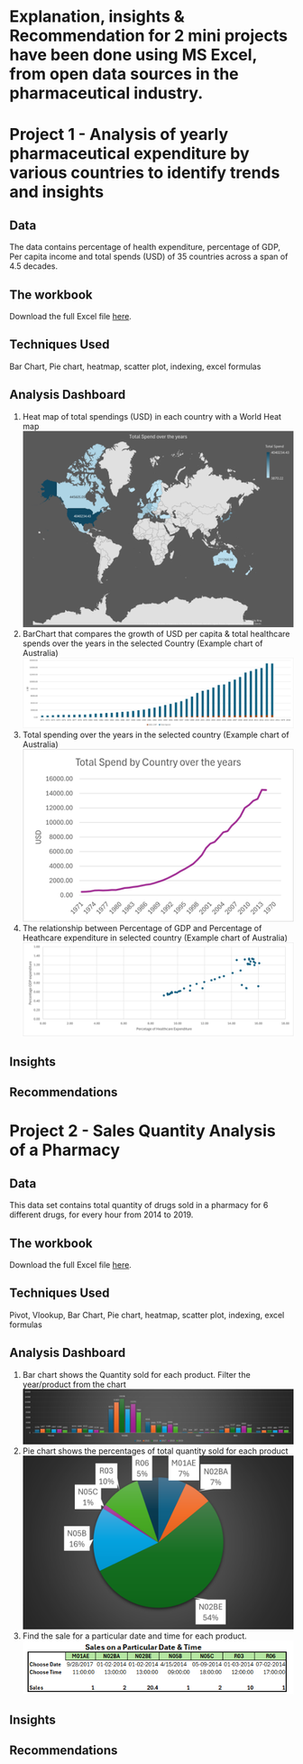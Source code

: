 # Explanation, insights & Recommendation for 2 mini projects have been done using MS Excel, from open data sources in the pharmaceutical industry.  

# Project 1 - Analysis of yearly pharmaceutical expenditure by various countries to identify trends and insights

## Data
The data contains percentage of health expenditure, percentage of GDP, Per capita income and total spends (USD) of 35 countries across a span of 4.5 decades.

## The workbook
Download the full Excel file [here](https://github.com/Soundaryamerak/Sales-spend-analysis-and-dashboard-Excel-Pharma/blob/main/Heathcare%20spend%20Analysis.xlsx).

## Techniques Used
Bar Chart, Pie chart, heatmap, scatter plot, indexing, excel formulas

## Analysis Dashboard
1. Heat map of total spendings (USD) in each country with a World Heat map
   ![Pharma Sales Chart](https://github.com/Soundaryamerak/Sales-spend-analysis-and-dashboard-Excel-Pharma/blob/main/Heatmap-project1-Excel.png)
2. BarChart that compares the growth of USD per capita & total healthcare spends over the years in the selected Country (Example chart of Australia)
   ![Pharma Sales Chart](https://github.com/Soundaryamerak/Sales-spend-analysis-and-dashboard-Excel-Pharma/blob/main/Year-vs-spend%26percapita.png)
4. Total spending over the years in the selected country (Example chart of Australia)
   ![Pharma Sales Chart](https://github.com/Soundaryamerak/Sales-spend-analysis-and-dashboard-Excel-Pharma/blob/main/Total%20spend%20over%20the%20years.png)
6. The relationship between Percentage of GDP and Percentage of Heathcare expenditure in selected country (Example chart of Australia)
![image](https://github.com/Soundaryamerak/Sales-spend-analysis-and-dashboard-Excel-Pharma/blob/main/Relationship%20percent%20healthcareExpVsGDP%20Expenditure.png)

## Insights

## Recommendations

# Project 2 - Sales Quantity Analysis of a Pharmacy

## Data
This data set contains total quantity of drugs sold in a pharmacy for 6 different drugs, for every hour from 2014 to 2019.

## The workbook
Download the full Excel file [here](https://github.com/Soundaryamerak/Sales-spend-analysis-and-dashboard-Excel-Pharma/blob/main/Sales%20Analysis%20of%20Pharma%20store.xlsx).

## Techniques Used
Pivot, Vlookup, Bar Chart, Pie chart, heatmap, scatter plot, indexing, excel formulas

## Analysis Dashboard
1. Bar chart shows the Quantity sold for each product. Filter the year/product from the chart
   ![image](https://github.com/Soundaryamerak/Sales-spend-analysis-and-dashboard-Excel-Pharma/blob/main/Quantity%20sold%20per%20year.png)
2. Pie chart shows the percentages of total quantity sold for each product
   ![image](https://github.com/Soundaryamerak/Sales-spend-analysis-and-dashboard-Excel-Pharma/blob/main/Total%20quantity%20sold%20over%20the%20years.png)
3. Find the sale for a particular date and time for each product.
![image](https://github.com/Soundaryamerak/Sales-spend-analysis-and-dashboard-Excel-Pharma/blob/main/Sales%20on%20a%20particular%20date%20and%20time.png)


## Insights

## Recommendations
